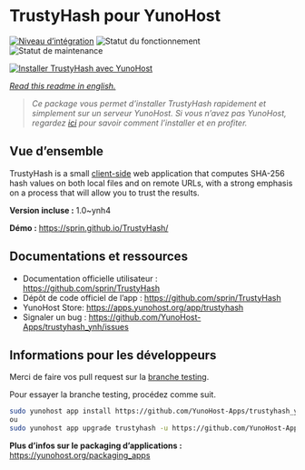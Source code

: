 <!--
N.B.: This README was automatically generated by https://github.com/YunoHost/apps/tree/master/tools/readme_generator
It shall NOT be edited by hand.
-->

# TrustyHash pour YunoHost

[![Niveau d’intégration](https://dash.yunohost.org/integration/trustyhash.svg)](https://dash.yunohost.org/appci/app/trustyhash) ![Statut du fonctionnement](https://ci-apps.yunohost.org/ci/badges/trustyhash.status.svg) ![Statut de maintenance](https://ci-apps.yunohost.org/ci/badges/trustyhash.maintain.svg)

[![Installer TrustyHash avec YunoHost](https://install-app.yunohost.org/install-with-yunohost.svg)](https://install-app.yunohost.org/?app=trustyhash)

*[Read this readme in english.](./README.md)*

> *Ce package vous permet d’installer TrustyHash rapidement et simplement sur un serveur YunoHost.
Si vous n’avez pas YunoHost, regardez [ici](https://yunohost.org/#/install) pour savoir comment l’installer et en profiter.*

## Vue d’ensemble

TrustyHash is a small [client-side](https://unhosted.org/) web application that
computes SHA-256 hash values on both local files and on remote URLs, with a
strong emphasis on a process that will allow you to trust the results.


**Version incluse :** 1.0~ynh4

**Démo :** https://sprin.github.io/TrustyHash/
## Documentations et ressources

* Documentation officielle utilisateur : <https://github.com/sprin/TrustyHash>
* Dépôt de code officiel de l’app : <https://github.com/sprin/TrustyHash>
* YunoHost Store: <https://apps.yunohost.org/app/trustyhash>
* Signaler un bug : <https://github.com/YunoHost-Apps/trustyhash_ynh/issues>

## Informations pour les développeurs

Merci de faire vos pull request sur la [branche testing](https://github.com/YunoHost-Apps/trustyhash_ynh/tree/testing).

Pour essayer la branche testing, procédez comme suit.

``` bash
sudo yunohost app install https://github.com/YunoHost-Apps/trustyhash_ynh/tree/testing --debug
ou
sudo yunohost app upgrade trustyhash -u https://github.com/YunoHost-Apps/trustyhash_ynh/tree/testing --debug
```

**Plus d’infos sur le packaging d’applications :** <https://yunohost.org/packaging_apps>